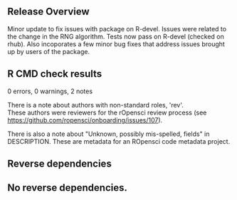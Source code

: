 ## Release Overview

Minor update to fix issues with package on R-devel. Issues were related to the change in the RNG algorithm. Tests now pass on R-devel (checked
on rhub). Also incoporates a few minor bug fixes that address issues brought up by users of the package.

## R CMD check results

0 errors, 0 warnings, 2 notes

There is a note about authors with non-standard roles, 'rev'.  
These authors were reviewers for the rOpensci review process 
(see https://github.com/ropensci/onboarding/issues/107).   

There is also a note about "Unknown, possibly mis-spelled, fields" in 
DESCRIPTION. These are metadata for an ROpensci code metadata project.

## Reverse dependencies

No reverse dependencies.
---